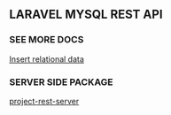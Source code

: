 ## LARAVEL MYSQL REST API

### SEE MORE DOCS  

[Insert relational data](https://github.com/kriit24/project-rest-client/blob/master/src/docs/rest_api/Insert_relational_data.md)



### SERVER SIDE PACKAGE
[project-rest-server](https://packagist.org/packages/kriit24/project-rest-server)
